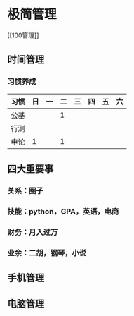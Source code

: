 # 极简管理
[[100管理]]

## 时间管理

### 习惯养成

| 习惯  | 日   | 一   | 二   | 三   | 四   | 五   | 六   |
| --- | --- | --- | --- | --- | --- | --- | --- |
| 公基  |     |     | 1   |     |     |     |     |
| 行测  |     |     |     |     |     |     |     |
| 申论  | 1   |     | 1   |     |     |     |     |

## 四大重要事

### 关系：圈子

### 技能：python，GPA，英语，电商

### 财务：月入过万

### 业余：二胡，钢琴，小说

## 手机管理

## 电脑管理



